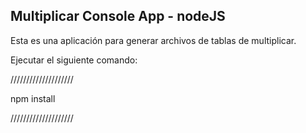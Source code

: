 
## Multiplicar Console App - nodeJS

Esta es una aplicación para generar archivos de tablas de multiplicar.

Ejecutar el siguiente comando:

////////////////////

npm install

////////////////////
